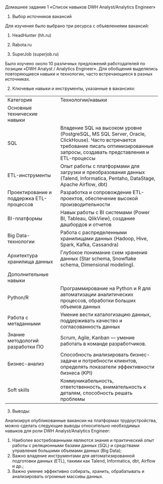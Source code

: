 Домашнее задание 1 «Список навыков DWH Analyst/Analytics Engineer»

1. Выбор источников вакансий

Для изучения было выбрано три ресурса с объявлениями вакансий:

1. HeadHunter (hh.ru)

2. Rabota.ru

3. SuperJob (superjob.ru)

Было изучено около 10 различных предложений работодателей по позиции «DWH Analyst / Analytics Engineer». Для обобщения выделялись повторяющиеся навыки и технологии, часто встречающиеся в разных источниках.

2. Ключевые навыки и инструменты, указанные в вакансиях:

|  |  |
| --- | --- |
| Категория | Технологии/навыки |
| Основные технические навыки | |
| SQL | Владение SQL на высоком уровне (PostgreSQL, MS SQL Server, Oracle, ClickHouse). Часто встречается требование писать оптимизированные запросы, создавать представления и ETL-процессы |
| ETL-инструменты | Опыт работы с платформами для загрузки и преобразования данных (Talend, Informatica, Pentaho, DataStage, Apache Airflow, dbt) |
| Проектирование и поддержка ETL-процессов | Разработка и сопровождение ETL-проектов, обеспечение высокой производительности |
| BI-платформы | Навык работы с BI системами (Power BI, Tableau, QlikView), создание дашбордов и отчетов |
| Big Data-технологии | Работа с распределенными хранилищами данных (Hadoop, Hive, Spark, Kafka, Cassandra) |
| Архитектура хранилища данных | Глубокое понимание схем хранения данных (Star schema, Snowflake schema, Dimensional modeling). |
|  |  |
| Дополнительные навыки | |
| Python/R | Программирование на Python и R для автоматизации аналитических процессов, обработки больших объемов данных |
| Работа с метаданными | Умение вести каталогизацию данных, поддерживать качество и согласованность данных |
| Знание методологий разработки ПО | Scrum, Agile, Kanban — умение работать в команде разработчиков. |
| Бизнес-анализ | Способность анализировать бизнес-задачи и потребности клиентов, определять показатели эффективности бизнеса (KPI) |
| Soft skills | Коммуникабельность, ответственность, внимательность к деталям, способность решать проблемы |

3. Выводы:

Анализируя опубликованные вакансии на платформах трудоустройства, можно сделать следующие выводы относительно необходимых навыков для роли DWH Analyst/Analytics Engineer:

1. Наиболее востребованными являются знания и практический опыт работы с реляционными базами данных (SQL) и средствами управления большими объемами данных (Big Data);
2. Важно владение инструментами для автоматизированной подготовки данных (ETL), такими как Talend, Informatica, dbt, Airflow и др.;
3. Важно умение эффективно собирать, хранить, обрабатывать и анализировать огромные массивы данных.
